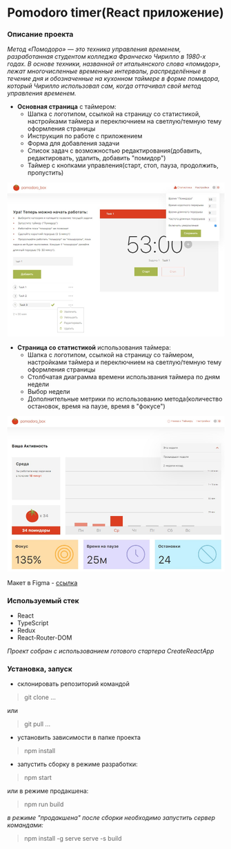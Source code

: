 

# Pomodoro timer(React приложение)

### Описание проекта

_Метод «Помодоро» — это техника управления временем, разработанная студентом
колледжа Франческо Чирилло в 1980-х годах. В основе техники, названной от
итальянского слова «помидор», лежат многочисленные временные интервалы,
распределённые в течение дня и обозначенные на кухонном таймере в форме помидора,
который Чирилло использовал сам, когда оттачивал свой метод управления временем._

- __Основная страница__ с таймером:
    - Шапка с логотипом, ссылкой на страницу со статистикой, настройками таймера и переключнием на светлую/темную тему оформления страницы
    - Инструкция по работе с приложением
    - Форма для добавления задачи
    - Список задач с возможностью редактирования(добавить,  редактировать, удалить, добавить "помидор")
    - Таймер с кнопками управления(старт, стоп, пауза, продолжить, пропустить)

![](Page1.jpg)

- __Страница со статистикой__ использования таймера:
    - Шапка с логотипом, ссылкой на страницу со таймером, настройками таймера и переключнием на светлую/темную тему оформления страницы
    - Столбчатая диаграмма времени использвания таймера по дням недели
    - Выбор недели
    - Дополнительные метрики по использованию метода(количество остановок, время на паузе, время в "фокусе")
      
![](Page2.jpg)

Макет в Figma - [ссылка](https://www.figma.com/file/E6fg8YJUsz0kunP9Q3zF8o/Pomodoro-(Copy)?type=design&node-id=0-1&mode=design&t=fMEb5VQWVf9NElB3-0)

### Используемый стек

- React
- TypeScript
- Redux
- React-Router-DOM

_Проект собран с использованием готового стартера CreateReactApp_

### Установка, запуск

- склонировать репозиторий командой

> git clone ...

или

> git pull ...
 
- установить зависимости в папке проекта

> npm install

- запустить сборку в режиме разработки:

> npm start

или в режиме продакшена:

> npm run build

_в режиме "продакшена" после сборки необходимо запустить сервер командами:_
> npm install -g serve
> serve -s build







